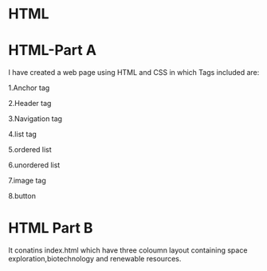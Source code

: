 # HTML

# HTML-Part A

I have created a web page using HTML and CSS in which Tags included are:

 1.Anchor tag
 
 2.Header tag
 
 3.Navigation tag

 4.list tag

 5.ordered list
 
 6.unordered list

 7.image tag

 8.button
 # HTML Part B

 It conatins index.html which have three coloumn layout containing space exploration,biotechnology and renewable resources.
